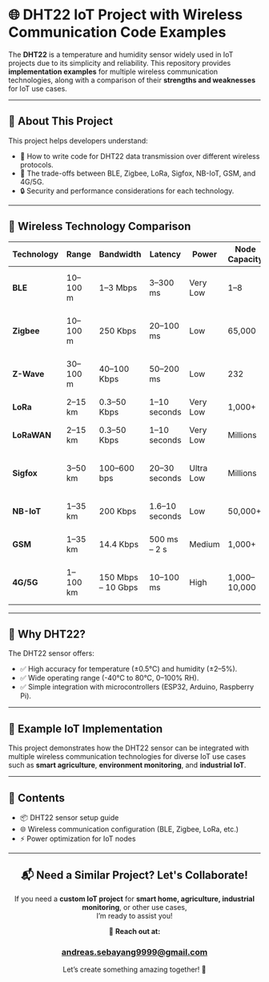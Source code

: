 # 🌐 DHT22 IoT Project with Wireless Communication Code Examples

The **DHT22** is a temperature and humidity sensor widely used in IoT projects due to its simplicity and reliability. This repository provides **implementation examples** for multiple wireless communication technologies, along with a comparison of their **strengths and weaknesses** for IoT use cases.

---

## 🚀 About This Project

This project helps developers understand:
- 📝 How to write code for DHT22 data transmission over different wireless protocols.
- 📡 The trade-offs between BLE, Zigbee, LoRa, Sigfox, NB-IoT, GSM, and 4G/5G.
- 🔒 Security and performance considerations for each technology.

---

## 📡 Wireless Technology Comparison

| Technology | Range         | Bandwidth           | Latency         | Power         | Node Capacity     | Security                          | Primary Use Case                        |
|------------|---------------|---------------------|------------------|---------------|--------------------|-------------------------------------|------------------------------------------|
| **BLE**    | 10–100 m      | 1–3 Mbps            | 3–300 ms         | Very Low      | 1–8               | AES-CCM encryption (128-bit)       | Personal Area Networks, Wearables       |
| **Zigbee** | 10–100 m      | 250 Kbps            | 20–100 ms        | Low           | 65,000            | AES-128 encryption                 | Smart Home, Building Automation         |
| **Z-Wave** | 30–100 m      | 40–100 Kbps         | 50–200 ms        | Low           | 232               | S2 Security (Elliptic Curve, AES)  | Premium Smart Home Devices              |
| **LoRa**   | 2–15 km       | 0.3–50 Kbps         | 1–10 seconds     | Very Low      | 1,000+            | AES-128 encryption                 | Agriculture, Smart City                 |
| **LoRaWAN**| 2–15 km       | 0.3–50 Kbps         | 1–10 seconds     | Very Low      | Millions          | AES-128 encryption, MIC            | Wide Area IoT Networks                  |
| **Sigfox** | 3–50 km       | 100–600 bps         | 20–30 seconds    | Ultra Low     | Millions          | Lightweight AES-based encryption   | Asset Tracking, Utility Monitoring      |
| **NB-IoT** | 1–35 km       | 200 Kbps            | 1.6–10 seconds   | Low           | 50,000+           | LTE-level encryption (128-bit)     | Smart Meters, Agriculture               |
| **GSM**    | 1–35 km       | 14.4 Kbps           | 500 ms – 2 s     | Medium        | 1,000+            | A5/1 & A5/3 encryption             | Remote Monitoring, Legacy IoT           |
| **4G/5G**  | 1–100 km      | 150 Mbps – 10 Gbps  | 10–100 ms        | High          | 1,000–10,000       | 256-bit encryption, SIM-based auth | Video Streaming, Real-Time Applications |

---

## 🌱 Why DHT22?

The DHT22 sensor offers:  
- ✅ High accuracy for temperature (±0.5°C) and humidity (±2–5%).  
- ✅ Wide operating range (-40°C to 80°C, 0–100% RH).  
- ✅ Simple integration with microcontrollers (ESP32, Arduino, Raspberry Pi).  

---

## 🚀 Example IoT Implementation

This project demonstrates how the DHT22 sensor can be integrated with multiple wireless communication technologies for diverse IoT use cases such as **smart agriculture**, **environment monitoring**, and **industrial IoT**.

---

## 📖 Contents

- 📦 DHT22 sensor setup guide  
- 🌐 Wireless communication configuration (BLE, Zigbee, LoRa, etc.)  
- ⚡ Power optimization for IoT nodes  

---

<div align="center">

## 📬 Need a Similar Project? Let's Collaborate!
If you need a **custom IoT project** for **smart home, agriculture, industrial monitoring**, or other use cases,  
I’m ready to assist you!  

📧 **Reach out at:**  
### andreas.sebayang9999@gmail.com  

Let’s create something amazing together! 🚀

</div>
